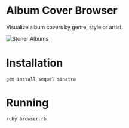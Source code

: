 # Album Cover Browser

Visualize album covers by genre, style or artist.

![Stoner Albums](https://i.imgur.com/4506wiI.jpg)

# Installation

```
gem install sequel sinatra
```

# Running

```
ruby browser.rb
```
